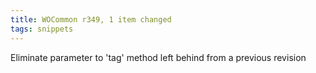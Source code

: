 ```yaml
---
title: WOCommon r349, 1 item changed
tags: snippets
---
```


Eliminate parameter to 'tag' method left behind from a previous revision
